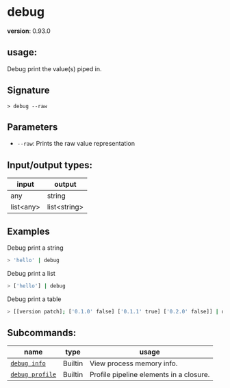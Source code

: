 # debug

**version**: 0.93.0

## **usage**:

Debug print the value(s) piped in.

## Signature

`> debug --raw`

## Parameters

- `--raw`: Prints the raw value representation

## Input/output types:

| input       | output         |
| ----------- | -------------- |
| any         | string         |
| list\<any\> | list\<string\> |

## Examples

Debug print a string

```bash
> 'hello' | debug
```

Debug print a list

```bash
> ['hello'] | debug
```

Debug print a table

```bash
> [[version patch]; ['0.1.0' false] ['0.1.1' true] ['0.2.0' false]] | debug
```

## Subcommands:

| name                                               | type    | usage                                   |
| -------------------------------------------------- | ------- | --------------------------------------- |
| [`debug info`](/commands/docs/debug_info.md)       | Builtin | View process memory info.               |
| [`debug profile`](/commands/docs/debug_profile.md) | Builtin | Profile pipeline elements in a closure. |
